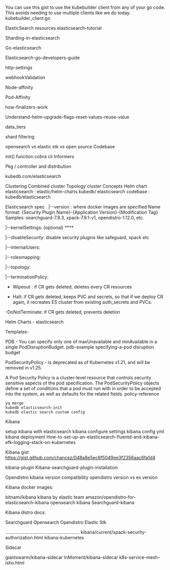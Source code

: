 You can use this gist to use the kubebuilder client from any of your go code.
This avoids needing to use multiple clients like we do today.   kubebuilder_client.go

ElasticSearch resources
elasticsearch-tutorial

Sharding-in-elasticsearch


Go-elasticsearch

Elasticsearch-go-developers-guide


http-settings

webhookValidation

Node-affinity

Pod-Affinity

how-finalizers-work

Understand-helm-upgrade-flags-reset-values-reuse-value

data_tiers

shard filtering

opensearch vs elastic stk vs open source
Codebase

init() function
cobra cli
Informers

Pkg / controller and distribution 

kubedb.com/elasticsearch

Clustering
Combined cluster
Topology cluster
Concepts
Helm chart elasticsearch : elastic/helm-charts
kubedb/ elasticsearch codebase : kubedb/elasticsearch

Elasticsearch spec
.
|--version : where docker images are specified
	      Name format: {Security Plugin Name}-{Application Version}-{Modification Tag}
       Samples: searchguard-7.9.3, xpack-7.9.1-v1, opendistro-1.12.0, etc.

|--kernelSettings: (optional) ****

|--disableSecurity: disable security plugins like safeguard, xpack etc

|--internalUsers: 

|--rolesmapping:
 
|--topology:

|--terminationPolicy:

- Wipeout : if CR gets deleted, deletes every CR resources


- Halt: if CR gets deleted, keeps PVC and secrets, so that if we deploy CR again, it recreates ES cluster from existing auth_secrets and PVCs.

-DoNotTerminate: if CR gets deleted, prevents deletion
	






Helm Charts - elasticsearch

Templates-

PDB - You can specify only one of maxUnavailable and minAvailable in a single PodDisruptionBudget.
pdb-example
specifying-a-pod disruption budget


PodSecurityPolicy - is deprecated as of Kubernetes v1.21, and will be removed in v1.25.
	
A Pod Security Policy is a cluster-level resource that controls security sensitive aspects of the pod specification. The PodSecurityPolicy objects define a set of conditions that a pod must run with in order to be accepted into the system, as well as defaults for the related fields. 
policy-reference

	
	yq merge
	kubedb elasticsearch-init
	kubedb elastic search custom config






















Kibana

setup kibana with elasticsearch
kibana configure settings
kibana config yml
kibana deployment
How-to-set-up-an-elasticsearch-fluentd-and-kibana-efk-logging-stack-on-kubernetes

Kibana gist
https://gist.github.com/chancez/048a8e5ec6f5049ee3f2356aac6fa1d4

kibana-plugin
Kibana-searchguard-plugin-installation

Opendistro kibana version compatibility
opendistro version vs es version


Kibana docker images:

bitnami/kibana
kibana by elastic team
amazon/opendistro-for-elasticsearch-kibana
opensearch kibana
Searchguard-kibana

Kibana distro docs:

Searchguard
Opensearch
Opendistro
Elastic Stk


………………………………………………….
kibana/current/xpack-security-authorization.html
kibana-kubernetes


Sidecar

giantswarm/kibana-sidecar
InMoment/kibana-sidecar
k8s-service-mesh-istio.html































